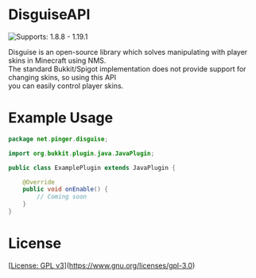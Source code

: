 # DisguiseAPI

![Supports: 1.8.8 - 1.19.1](https://img.shields.io/badge/Supports-1.8.8%20--%201.19.1-%3Cbrightgreen%3E)

Disguise is an open-source library which solves manipulating with player skins in Minecraft using NMS.
<br>
The standard Bukkit/Spigot implementation does not provide support for changing skins, so using this API
<br>
you can easily control player skins.

# Example Usage
```java
package net.pinger.disguise;

import org.bukkit.plugin.java.JavaPlugin;

public class ExamplePlugin extends JavaPlugin {

	@Override
	public void onEnable() {
		// Coming soon
	}
}
 ```

# License 
[[License: GPL v3](https://img.shields.io/badge/License-GPLv3-blue.svg)](https://www.gnu.org/licenses/gpl-3.0)
